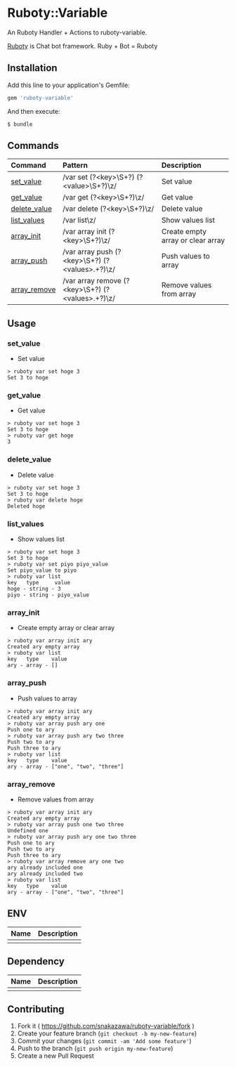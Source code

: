 # Ruboty::Variable

An Ruboty Handler + Actions to ruboty-variable.

[Ruboty](https://github.com/r7kamura/ruboty) is Chat bot framework. Ruby + Bot = Ruboty

## Installation

Add this line to your application's Gemfile:

```ruby
gem 'ruboty-variable'
```

And then execute:

    $ bundle

## Commands

|Command|Pattern|Description|
|:--|:--|:--|
|[set_value](#set_value)|/var set (?\<key\>\\S+?) (?\<value\>\\S+?)\z/|Set value|
|[get_value](#get_value)|/var get (?\<key\>\\S+?)\z/|Get value|
|[delete_value](#delete_value)|/var delete (?\<key\>\\S+?)\z/|Delete value|
|[list_values](#list_values)|/var list\z/|Show values list|
|[array_init](#array_init)|/var array init (?\<key\>\\S+?)\z/|Create empty array or clear array|
|[array_push](#array_push)|/var array push (?\<key\>\\S+?) (?\<values\>.+?)\z/|Push values to array|
|[array_remove](#array_remove)|/var array remove (?\<key\>\\S+?) (?\<values\>.+?)\z/|Remove values from array|

## Usage
### set_value
* Set value

~~~
> ruboty var set hoge 3
Set 3 to hoge
~~~

### get_value
* Get value

~~~
> ruboty var set hoge 3
Set 3 to hoge
> ruboty var get hoge
3
~~~

### delete_value
* Delete value

~~~
> ruboty var set hoge 3
Set 3 to hoge
> ruboty var delete hoge
Deleted hoge
~~~

### list_values
* Show values list

~~~
> ruboty var set hoge 3
Set 3 to hoge
> ruboty var set piyo piyo_value
Set piyo_value to piyo
> ruboty var list
key   type     value
hoge - string - 3
piyo - string - piyo_value
~~~

### array_init
* Create empty array or clear array

~~~
> ruboty var array init ary
Created ary empty array
> ruboty var list
key   type    value
ary - array - []
~~~

### array_push
* Push values to array

~~~
> ruboty var array init ary
Created ary empty array
> ruboty var array push ary one
Push one to ary
> ruboty var array push ary two three
Push two to ary
Push three to ary
> ruboty var list
key   type    value
ary - array - ["one", "two", "three"]
~~~

### array_remove
* Remove values from array

~~~
> ruboty var array init ary
Created ary empty array
> ruboty var array push one two three
Undefined one
> ruboty var array push ary one two three
Push one to ary
Push two to ary
Push three to ary
> ruboty var array remove ary one two
ary already included one
ary already included two
> ruboty var list
key   type    value
ary - array - ["one", "two", "three"]
~~~

## ENV

|Name|Description|
|:--|:--|
|||

## Dependency

|Name|Description|
|:--|:--|
|||

## Contributing

1. Fork it ( https://github.com/snakazawa/ruboty-variable/fork )
2. Create your feature branch (`git checkout -b my-new-feature`)
3. Commit your changes (`git commit -am 'Add some feature'`)
4. Push to the branch (`git push origin my-new-feature`)
5. Create a new Pull Request
